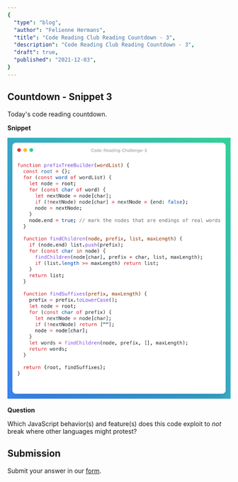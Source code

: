 ```yaml
---
{
  "type": "blog",
  "author": "Felienne Hermans",
  "title": "Code Reading Club Reading Countdown - 3",
  "description": "Code Reading Club Reading Countdown - 3",
  "draft": true,
  "published": "2021-12-03",
}
---
```




## Countdown - Snippet 3

Today's code reading countdown.

**Snippet**

![CRCRC-3](/images/articles/CRCRC-3.png)

**Question**

Which JavaScript behavior(s) and feature(s) does this code exploit to *not* break where other languages might protest?

## Submission

Submit your answer in our [form](https://forms.gle/241ak21gMu1fRada6).

